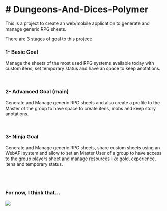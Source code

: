 <h1># Dungeons-And-Dices-Polymer</h1>

<p>This is a project to create an web/mobile application to generate and manage generic RPG sheets.</p>
<p>There are 3 stages of goal to this project:</p>

<h3>1- Basic Goal</h3>
<p>Manage the sheets of the most used RPG systems available today with custom itens, set temporary status and have an space to keep anotations.</p>

</br>

<h3>2- Advanced Goal (main)</h3>
<p>Generate and Manage generic RPG sheets and also create a profile to the Master of the group to have space to create itens, mobs and keep story anotations.</p>

</br>

<h3>3- Ninja Goal</h3>
<p>Generate and Manage generic RPG sheets, share custom sheets using an WebAPI system and allow to set an Master User of a group to have access to the group players sheet and manage resources like gold, experience, itens and temporary status.</p>

</br>
</br>

<h3>For now, I think that...</h3>
<img src="http://junkee.com/wp-content/uploads/2013/08/thats-all-folks-7172-1280x800.jpg" />
